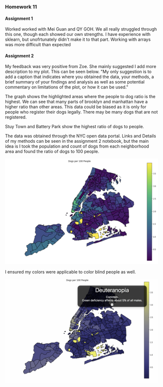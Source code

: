 ### Homework 11

#### Assignment 1

Worked worked with Mei Guan and QY GOH. We all really struggled through this one, though each showed our own strengths. I have experience with sklearn, but unofrtunately didn't make it to that part. Working with arrays was more difficult than expected

#### Assignment 2

My feedback was very positive from Zoe. She mainly suggested I add more description to my plot. This can be seen below.
"My only suggestion is to add a caption that indicates where you obtained the data, your methods, a brief summary of your findings and analysis as well as some potential commentary on limitations of the plot, or how it can be used."


The graph shows the highlighted areas where the people to dog ratio is the highest. We can see that many parts of brooklyn and manhattan have a higher ratio than other areas. This data could be biased as it is only for people who register their dogs legally. There may be many dogs that are not registered.  

Stuy Town and Battery Park show the highest ratio of dogs to people. 

The data was obtained through the NYC open data portal. Links and Details of my methods can be seen in the assignment 2 notebook, but the main idea is I took the population and count of dogs from each neighborhood area and found the ratio of dogs to 100 people.


![graph](https://github.com/samjfalk/PUI2018_sjf374/blob/master/HW8_sjf374/Graph.png)


I ensured my colors were applicable to color blind people as well. 

![colorcheck](https://github.com/samjfalk/PUI2018_sjf374/blob/master/HW8_sjf374/ColorBlind.png)

